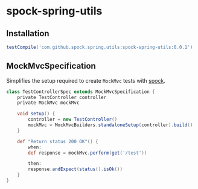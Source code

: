 # spock-spring-utils

## Installation
```groovy
testCompile('com.github.spock.spring.utils:spock-spring-utils:0.0.1')
```

## MockMvcSpecification

Simplifies the setup required to create `MockMvc` tests with [spock](http://spockframework.org/).

```groovy
class TestControllerSpec extends MockMvcSpecification {
    private TestController controller
    private MockMvc mockMvc

    void setup() {
        controller = new TestController()
        mockMvc = MockMvcBuilders.standaloneSetup(controller).build()
    }

    def "Return status 200 OK"() {
        when:
        def response = mockMvc.perform(get('/test'))

        then:
        response.andExpect(status().isOk())
    }
}
```